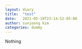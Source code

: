 ```yaml
---
layout: diary
title:  "test"
date:   2021-05-10T23:14:52-05:00
author: sunjoong kim
categories: dummy
---
```


Nothing
